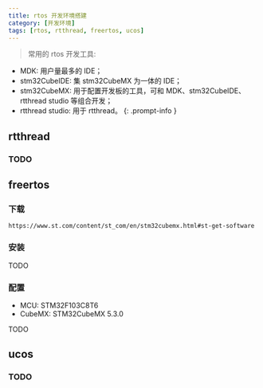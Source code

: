 ```yaml
---
title: rtos 开发环境搭建
category: [开发环境]
tags: [rtos, rtthread, freertos, ucos]
---
```


> 常用的 rtos 开发工具:
+ MDK: 用户量最多的 IDE；
+ stm32CubeIDE: 集 stm32CubeMX 为一体的 IDE；
+ stm32CubeMX: 用于配置开发板的工具，可和 MDK、stm32CubeIDE、rtthread studio 等组合开发；
+ rtthread studio: 用于 rtthread。
{: .prompt-info }

## rtthread

### TODO

## freertos

### 下载
`https://www.st.com/content/st_com/en/stm32cubemx.html#st-get-software`

### 安装

TODO

### 配置

+ MCU: STM32F103C8T6
+ CubeMX: STM32CubeMX 5.3.0

TODO

## ucos

### TODO